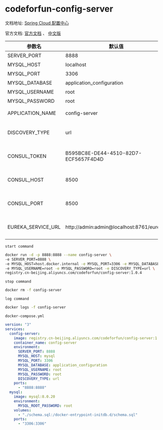 # codeforfun-config-server

文档地址: [Spring Cloud 配置中心](https://consolelog.gitee.io/docker-config-server-all-in-one/)

官方文档: [官方文档](https://cloud.spring.io/spring-cloud-static/spring-cloud-config/2.2.3.RELEASE/reference/html/) 、 [中文版](https://consolelog.gitee.io/docs-config/)


参数名 | 默认值 | 说明
---|---|---
SERVER_PORT | 8888 | 后端暴露的端口
MYSQL_HOST | localhost | 数据库地址
MYSQL_PORT | 3306 | 数据库端口号
MYSQL_DATABASE | application_configuration | 数据库名
MYSQL_USERNAME | root | 数据库登录名
MYSQL_PASSWORD | root | 数据库登录密码
APPLICATION_NAME | config-server | SpringBoot中的 spring.application.name
DISCOVERY_TYPE | url | 注册中心类型，url/eureka/consul，其中url为不使用注册中心
CONSUL_TOKEN | B595BC8E-DE44-4510-82D7-ECF5657F4D4D | 当 DISCOVERY_TYPE 为 consul 时生效，consul的 acl_token
CONSUL_HOST | 8500 | 当 DISCOVERY_TYPE 为 consul 时生效，consul的地址
CONSUL_PORT | 8500 | 当 DISCOVERY_TYPE 为 consul 时生效，consul的端口号
EUREKA_SERVICE_URL | http://admin:admin@localhost:8761/eureka/ | 当 DISCOVERY_TYPE 为 eureka 时生效，eureka 的注册地址

`start command`
```bash
docker run -d -p 8888:8888 --name config-server \
-e SERVER_PORT=8888 \
-e MYSQL_HOST=host.docker.internal -e MYSQL_PORT=3306 -e MYSQL_DATABASE=application_configuration \
-e MYSQL_USERNAME=root -e MYSQL_PASSWORD=root -e DISCOVERY_TYPE=url \
registry.cn-beijing.aliyuncs.com/codeforfun/config-server:1.0.4
```

`stop command`
```bash
docker rm -f config-server
```

`log command`
```bash
docker logs -f config-server
```

`docker-compose.yml`
```yaml
version: "3"
services:
  config-server:
    image: registry.cn-beijing.aliyuncs.com/codeforfun/config-server:1.0.4
    container_name: config-server
    environment:
      SERVER_PORT: 8888
      MYSQL_HOST: mysql
      MYSQL_PORT: 3306
      MYSQL_DATABASE: application_configuration
      MYSQL_USERNAME: root
      MYSQL_PASSWORD: root
      DISCOVERY_TYPE: url
    ports:
      - "8888:8888"
  mysql:
    image: mysql:8.0.20
    environment:
      MYSQL_ROOT_PASSWORD: root
    volumes:
      - "./schema.sql:/docker-entrypoint-initdb.d/schema.sql"
    ports:
      - "3306:3306"
```